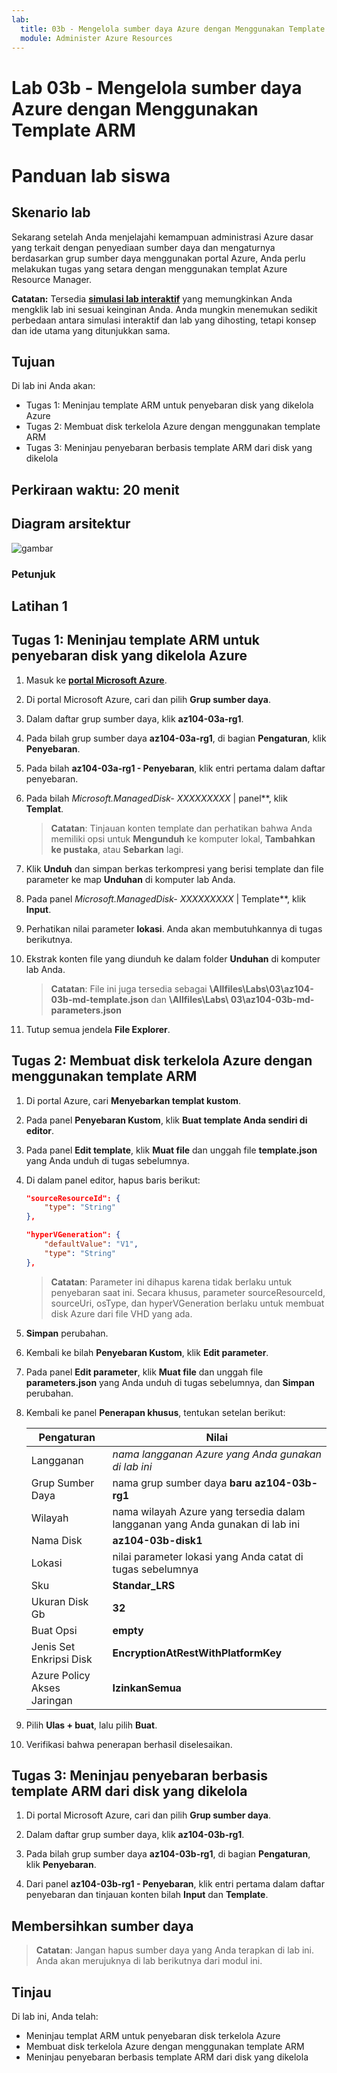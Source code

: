 ```yaml
---
lab:
  title: 03b - Mengelola sumber daya Azure dengan Menggunakan Template ARM
  module: Administer Azure Resources
---
```


# Lab 03b - Mengelola sumber daya Azure dengan Menggunakan Template ARM
# Panduan lab siswa

## Skenario lab
Sekarang setelah Anda menjelajahi kemampuan administrasi Azure dasar yang terkait dengan penyediaan sumber daya dan mengaturnya berdasarkan grup sumber daya menggunakan portal Azure, Anda perlu melakukan tugas yang setara dengan menggunakan templat Azure Resource Manager.

**Catatan:** Tersedia **[simulasi lab interaktif](https://mslabs.cloudguides.com/guides/AZ-104%20Exam%20Guide%20-%20Microsoft%20Azure%20Administrator%20Exercise%205)** yang memungkinkan Anda mengklik lab ini sesuai keinginan Anda. Anda mungkin menemukan sedikit perbedaan antara simulasi interaktif dan lab yang dihosting, tetapi konsep dan ide utama yang ditunjukkan sama. 

## Tujuan

Di lab ini Anda akan:

+ Tugas 1: Meninjau template ARM untuk penyebaran disk yang dikelola Azure
+ Tugas 2: Membuat disk terkelola Azure dengan menggunakan template ARM
+ Tugas 3: Meninjau penyebaran berbasis template ARM dari disk yang dikelola

## Perkiraan waktu: 20 menit

## Diagram arsitektur

![gambar](../media/lab03b.png)

### Petunjuk

## Latihan 1

## Tugas 1: Meninjau template ARM untuk penyebaran disk yang dikelola Azure

1. Masuk ke [**portal Microsoft Azure**](http://portal.azure.com).

1. Di portal Microsoft Azure, cari dan pilih **Grup sumber daya**. 

1. Dalam daftar grup sumber daya, klik **az104-03a-rg1**.

1. Pada bilah grup sumber daya **az104-03a-rg1**, di bagian **Pengaturan**, klik **Penyebaran**.

1. Pada bilah **az104-03a-rg1 - Penyebaran**, klik entri pertama dalam daftar penyebaran.

1. Pada bilah **Microsoft.ManagedDisk-* XXXXXXXXX* \| panel**, klik **Templat**.

    >**Catatan**: Tinjauan konten template dan perhatikan bahwa Anda memiliki opsi untuk **Mengunduh** ke komputer lokal, **Tambahkan ke pustaka**, atau **Sebarkan** lagi.

1. Klik **Unduh** dan simpan berkas terkompresi yang berisi template dan file parameter ke map **Unduhan** di komputer lab Anda.

1. Pada panel **Microsoft.ManagedDisk-* XXXXXXXXX* \| Template**, klik **Input**.

1. Perhatikan nilai parameter **lokasi**. Anda akan membutuhkannya di tugas berikutnya.

1. Ekstrak konten file yang diunduh ke dalam folder **Unduhan** di komputer lab Anda.

    >**Catatan**: File ini juga tersedia sebagai **\\Allfiles\\Labs\\03\\az104-03b-md-template.json** dan **\\Allfiles\\Labs\\ 03\\az104-03b-md-parameters.json**
    
1. Tutup semua jendela **File Explorer**.

## Tugas 2: Membuat disk terkelola Azure dengan menggunakan template ARM

1. Di portal Azure, cari **Menyebarkan templat kustom**.

1. Pada panel **Penyebaran Kustom**, klik **Buat template Anda sendiri di editor**.

1. Pada panel **Edit template**, klik **Muat file** dan unggah file **template.json** yang Anda unduh di tugas sebelumnya.

1. Di dalam panel editor, hapus baris berikut:

   ```json
   "sourceResourceId": {
       "type": "String"
   },
   ```

   ```json
   "hyperVGeneration": {
       "defaultValue": "V1",
       "type": "String"
   },      
   ```

    >**Catatan**: Parameter ini dihapus karena tidak berlaku untuk penyebaran saat ini. Secara khusus, parameter sourceResourceId, sourceUri, osType, dan hyperVGeneration berlaku untuk membuat disk Azure dari file VHD yang ada.

1. **Simpan** perubahan.

1. Kembali ke bilah **Penyebaran Kustom**, klik **Edit parameter**. 

1. Pada panel **Edit parameter**, klik **Muat file** dan unggah file **parameters.json** yang Anda unduh di tugas sebelumnya, dan **Simpan** perubahan.

1. Kembali ke panel **Penerapan khusus**, tentukan setelan berikut:

    | Pengaturan | Nilai |
    | --- |--- |
    | Langganan | *nama langganan Azure yang Anda gunakan di lab ini* |
    | Grup Sumber Daya | nama grup sumber daya **baru** **az104-03b-rg1** |
    | Wilayah | nama wilayah Azure yang tersedia dalam langganan yang Anda gunakan di lab ini |
    | Nama Disk | **az104-03b-disk1** |
    | Lokasi | nilai parameter lokasi yang Anda catat di tugas sebelumnya |
    | Sku | **Standar_LRS** |
    | Ukuran Disk Gb | **32** |
    | Buat Opsi | **empty** |
    | Jenis Set Enkripsi Disk | **EncryptionAtRestWithPlatformKey** |
    | Azure Policy Akses Jaringan | **IzinkanSemua** |

1. Pilih **Ulas + buat**, lalu pilih **Buat**.

1. Verifikasi bahwa penerapan berhasil diselesaikan.

## Tugas 3: Meninjau penyebaran berbasis template ARM dari disk yang dikelola

1. Di portal Microsoft Azure, cari dan pilih **Grup sumber daya**. 

1. Dalam daftar grup sumber daya, klik **az104-03b-rg1**.

1. Pada bilah grup sumber daya **az104-03b-rg1**, di bagian **Pengaturan**, klik **Penyebaran**.

1. Dari panel **az104-03b-rg1 - Penyebaran**, klik entri pertama dalam daftar penyebaran dan tinjauan konten bilah **Input** dan **Template**.

## Membersihkan sumber daya

   >**Catatan**: Jangan hapus sumber daya yang Anda terapkan di lab ini. Anda akan merujuknya di lab berikutnya dari modul ini.

## Tinjau

Di lab ini, Anda telah:

- Meninjau templat ARM untuk penyebaran disk terkelola Azure
- Membuat disk terkelola Azure dengan menggunakan template ARM
- Meninjau penyebaran berbasis template ARM dari disk yang dikelola
